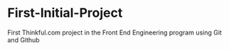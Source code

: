 # First-Initial-Project
First Thinkful.com project in the Front End Engineering program using Git and Github
